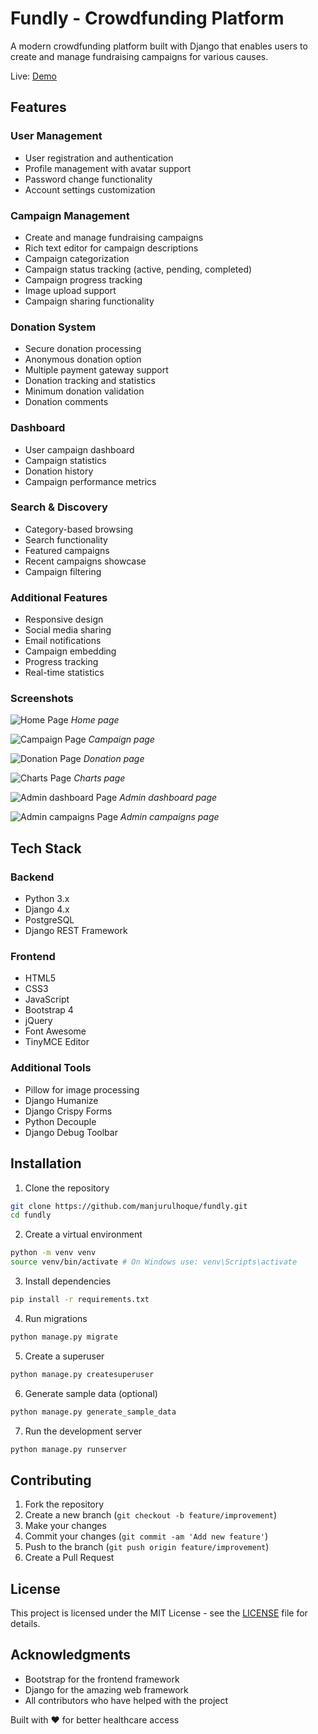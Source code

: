 # Fundly - Crowdfunding Platform

A modern crowdfunding platform built with Django that enables users to create and manage fundraising campaigns for various causes.

Live: [Demo](http://fundly.manjurulhoque.com/)

## Features

### User Management
- User registration and authentication
- Profile management with avatar support
- Password change functionality
- Account settings customization

### Campaign Management
- Create and manage fundraising campaigns
- Rich text editor for campaign descriptions
- Campaign categorization
- Campaign status tracking (active, pending, completed)
- Campaign progress tracking
- Image upload support
- Campaign sharing functionality

### Donation System
- Secure donation processing
- Anonymous donation option
- Multiple payment gateway support
- Donation tracking and statistics
- Minimum donation validation
- Donation comments

### Dashboard
- User campaign dashboard
- Campaign statistics
- Donation history
- Campaign performance metrics

### Search & Discovery
- Category-based browsing
- Search functionality
- Featured campaigns
- Recent campaigns showcase
- Campaign filtering

### Additional Features
- Responsive design
- Social media sharing
- Email notifications
- Campaign embedding
- Progress tracking
- Real-time statistics

### Screenshots

![Home Page](screenshots/home.png)
*Home page*

![Campaign Page](screenshots/campaign.png)
*Campaign page*

![Donation Page](screenshots/donation.png)
*Donation page*

![Charts Page](screenshots/charts.png)
*Charts page*

![Admin dashboard Page](screenshots/dashboard.png)
*Admin dashboard page*

![Admin campaigns Page](screenshots/campaigns.png)
*Admin campaigns page*

## Tech Stack

### Backend
- Python 3.x
- Django 4.x
- PostgreSQL
- Django REST Framework

### Frontend
- HTML5
- CSS3
- JavaScript
- Bootstrap 4
- jQuery
- Font Awesome
- TinyMCE Editor

### Additional Tools
- Pillow for image processing
- Django Humanize
- Django Crispy Forms
- Python Decouple
- Django Debug Toolbar

## Installation

1. Clone the repository
```bash
git clone https://github.com/manjurulhoque/fundly.git
cd fundly
```

2. Create a virtual environment
```bash
python -m venv venv
source venv/bin/activate # On Windows use: venv\Scripts\activate
```

3. Install dependencies
```bash
pip install -r requirements.txt
```

4. Run migrations
```bash
python manage.py migrate
```

5. Create a superuser
```bash
python manage.py createsuperuser
```

6. Generate sample data (optional)
```bash
python manage.py generate_sample_data
```

7. Run the development server
```bash
python manage.py runserver
```

## Contributing

1. Fork the repository
2. Create a new branch (`git checkout -b feature/improvement`)
3. Make your changes
4. Commit your changes (`git commit -am 'Add new feature'`)
5. Push to the branch (`git push origin feature/improvement`)
6. Create a Pull Request

## License

This project is licensed under the MIT License - see the [LICENSE](LICENSE) file for details.

## Acknowledgments

- Bootstrap for the frontend framework
- Django for the amazing web framework
- All contributors who have helped with the project

Built with ❤️ for better healthcare access

